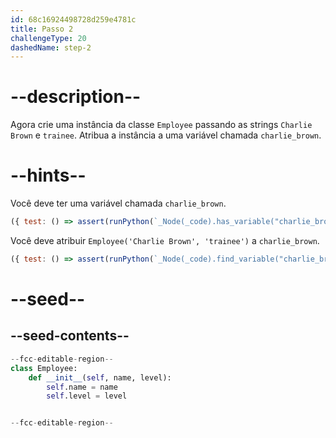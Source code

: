 ```yaml
---
id: 68c16924498728d259e4781c
title: Passo 2
challengeType: 20
dashedName: step-2
---
```


# --description--

Agora crie uma instância da classe `Employee` passando as strings `Charlie Brown` e `trainee`. Atribua a instância a uma variável chamada `charlie_brown`.

# --hints--

Você deve ter uma variável chamada `charlie_brown`.

```js
({ test: () => assert(runPython(`_Node(_code).has_variable("charlie_brown")`)) })
```

Você deve atribuir `Employee('Charlie Brown', 'trainee')` a `charlie_brown`.

```js
({ test: () => assert(runPython(`_Node(_code).find_variable("charlie_brown").is_equivalent("charlie_brown = Employee('Charlie Brown', 'trainee')")`)) })
```

# --seed--

## --seed-contents--

```py
--fcc-editable-region--
class Employee:
    def __init__(self, name, level):
        self.name = name
        self.level = level


--fcc-editable-region--
```
